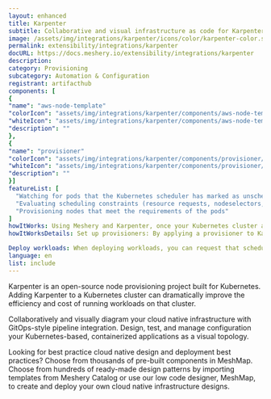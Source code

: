 ```yaml
---
layout: enhanced
title: Karpenter
subtitle: Collaborative and visual infrastructure as code for Karpenter
image: /assets/img/integrations/karpenter/icons/color/karpenter-color.svg
permalink: extensibility/integrations/karpenter
docURL: https://docs.meshery.io/extensibility/integrations/karpenter
description: 
category: Provisioning
subcategory: Automation & Configuration
registrant: artifacthub
components: [
{
"name": "aws-node-template"
"colorIcon": "assets/img/integrations/karpenter/components/aws-node-template/icons/color/aws-node-template-color.svg"
"whiteIcon": "assets/img/integrations/karpenter/components/aws-node-template/icons/white/aws-node-template-white.svg"
"description": ""
},
{
"name": "provisioner"
"colorIcon": "assets/img/integrations/karpenter/components/provisioner/icons/color/provisioner-color.svg"
"whiteIcon": "assets/img/integrations/karpenter/components/provisioner/icons/white/provisioner-white.svg"
"description": ""
}]
featureList: [
  "Watching for pods that the Kubernetes scheduler has marked as unschedulable",
  "Evaluating scheduling constraints (resource requests, nodeselectors, affinities, tolerations, and topology spread constraints) requested by the pods",
  "Provisioning nodes that meet the requirements of the pods"
]
howItWorks: Using Meshery and Karpenter, once your Kubernetes cluster and the Karpenter controller are up and running
howItWorksDetails: Set up provisioners: By applying a provisioner to Karpenter, you can configure constraints on node provisioning and set timeout values for node expiry or Kubelet configuration values. 

Deploy workloads: When deploying workloads, you can request that scheduling constraints be met to direct which nodes Karpenter provisions for those workloads. 
language: en
list: include
---
```

<p>
Karpenter is an open-source node provisioning project built for Kubernetes. Adding Karpenter to a Kubernetes cluster can dramatically improve the efficiency and cost of running workloads on that cluster.
</p>
<p>
    Collaboratively and visually diagram your cloud native infrastructure with GitOps-style pipeline integration. Design, test, and manage configuration your Kubernetes-based, containerized applications as a visual topology.
</p>
<p>
    Looking for best practice cloud native design and deployment best practices? Choose from thousands of pre-built components in MeshMap. Choose from hundreds of ready-made design patterns by importing templates from Meshery Catalog or use our low code designer, MeshMap, to create and deploy your own cloud native infrastructure designs.
</p>
